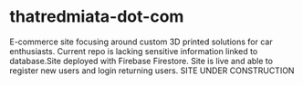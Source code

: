 # thatredmiata-dot-com
E-commerce site focusing around custom 3D printed solutions for car enthusiasts.
Current repo is lacking sensitive information linked to database.Site deployed with Firebase Firestore.
Site is live and able to register new users and login returning users.
SITE UNDER CONSTRUCTION
